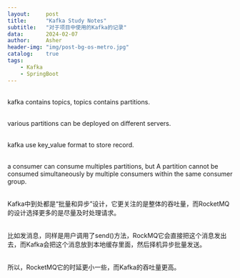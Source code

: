 ```yaml
---
layout:     post
title:      "Kafka Study Notes"
subtitle:   "对于项目中使用的Kafka的记录"
data:       2024-02-07
author:     Asher
header-img: "img/post-bg-os-metro.jpg"
catalog:    true
tags:       
    - Kafka
    - SpringBoot
---
```

<br>kafka contains topics, topics contains partitions.

<br>various partitions can be deployed on different servers.

<br>kafka use key_value format to store record.

<br>a consumer can consume multiples partitions, but A partition cannot be consumed simultaneously by multiple consumers within the same consumer group.

<br>Kafka中到处都是“批量和异步”设计，它更关注的是整体的吞吐量，而RocketMQ的设计选择更多的是尽量及时处理请求。

<br>比如发消息，同样是用户调用了send()方法，RockMQ它会直接把这个消息发出去，而Kafka会把这个消息放到本地缓存里面，然后择机异步批量发送。

<br>所以，RocketMQ它的时延更小一些，而Kafka的吞吐量更高。